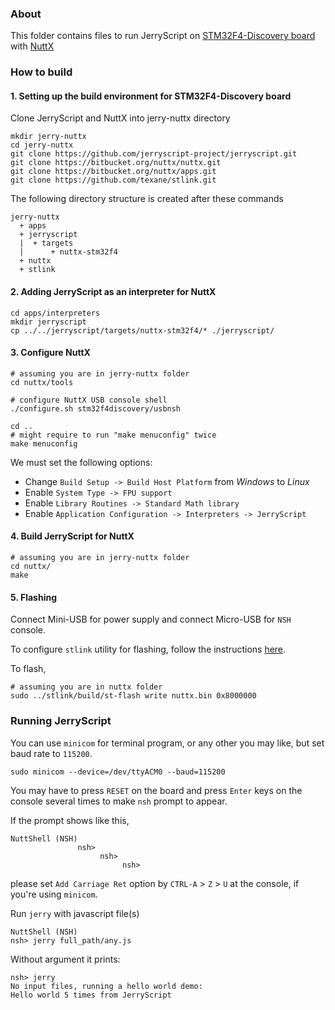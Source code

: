 ### About

This folder contains files to run JerryScript on
[STM32F4-Discovery board](http://www.st.com/content/st_com/en/products/evaluation-tools/product-evaluation-tools/mcu-eval-tools/stm32-mcu-eval-tools/stm32-mcu-discovery-kits/stm32f4discovery.html) with [NuttX](http://nuttx.org/)

### How to build

#### 1. Setting up the build environment for STM32F4-Discovery board

Clone JerryScript and NuttX into jerry-nuttx directory

```
mkdir jerry-nuttx
cd jerry-nuttx
git clone https://github.com/jerryscript-project/jerryscript.git
git clone https://bitbucket.org/nuttx/nuttx.git
git clone https://bitbucket.org/nuttx/apps.git
git clone https://github.com/texane/stlink.git
```

The following directory structure is created after these commands

```
jerry-nuttx
  + apps
  + jerryscript
  |  + targets
  |      + nuttx-stm32f4
  + nuttx
  + stlink
```

#### 2. Adding JerryScript as an interpreter for NuttX

```
cd apps/interpreters
mkdir jerryscript
cp ../../jerryscript/targets/nuttx-stm32f4/* ./jerryscript/
```

#### 3. Configure NuttX

```
# assuming you are in jerry-nuttx folder
cd nuttx/tools

# configure NuttX USB console shell
./configure.sh stm32f4discovery/usbnsh

cd ..
# might require to run "make menuconfig" twice
make menuconfig
```

We must set the following options:

* Change `Build Setup -> Build Host Platform` from _Windows_ to _Linux_
* Enable `System Type -> FPU support`
* Enable `Library Routines -> Standard Math library`
* Enable `Application Configuration -> Interpreters -> JerryScript`

#### 4. Build JerryScript for NuttX

```
# assuming you are in jerry-nuttx folder
cd nuttx/
make
```

#### 5. Flashing

Connect Mini-USB for power supply and connect Micro-USB for `NSH` console.

To configure `stlink` utility for flashing, follow the instructions [here](https://github.com/texane/stlink#build-from-sources).

To flash,
```
# assuming you are in nuttx folder
sudo ../stlink/build/st-flash write nuttx.bin 0x8000000
```

### Running JerryScript

You can use `minicom` for terminal program, or any other you may like, but set
baud rate to `115200`.

```
sudo minicom --device=/dev/ttyACM0 --baud=115200
```

You may have to press `RESET` on the board and press `Enter` keys on the console
several times to make `nsh` prompt to appear.

If the prompt shows like this,
```
NuttShell (NSH)
               nsh>
                    nsh>
                         nsh>
```
please set `Add Carriage Ret` option by `CTRL-A` > `Z` > `U` at the console,
if you're using `minicom`.


Run `jerry` with javascript file(s)

```
NuttShell (NSH)
nsh> jerry full_path/any.js
```

Without argument it prints:
```
nsh> jerry
No input files, running a hello world demo:
Hello world 5 times from JerryScript
```
